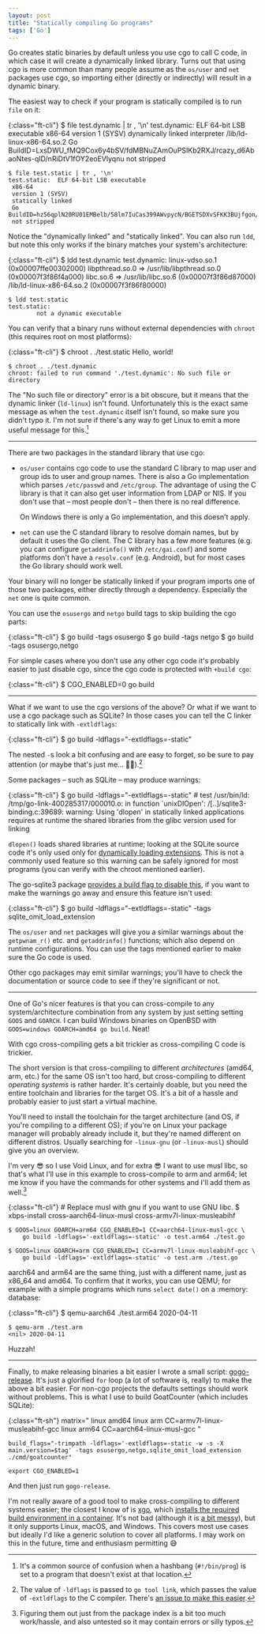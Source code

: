```yaml
---
layout: post
title: "Statically compiling Go programs"
tags: ['Go']
---
```


Go creates static binaries by default unless you use cgo to call C code, in
which case it will create a dynamically linked library. Turns out that using cgo
is more common than many people assume as the `os/user` and `net` packages use
cgo, so importing either (directly or indirectly) will result in a dynamic
binary.

The easiest way to check if your program is statically compiled is to run `file`
on it:

{:class="ft-cli"}
    $ file test.dynamic | tr , '\n'
    test.dynamic: ELF 64-bit LSB executable
     x86-64
     version 1 (SYSV)
     dynamically linked
     interpreter /lib/ld-linux-x86-64.so.2
     Go BuildID=LxsDWU_fMQ9Cox6y4bSV/fdMBNuZAmOuPSIKb2RXJ/rcazy_d6AbaoNtes-qID/nRiDtV1fOY2eoEVlyqnu
     not stripped

    $ file test.static | tr , '\n'
    test.static:  ELF 64-bit LSB executable
     x86-64
     version 1 (SYSV)
     statically linked
     Go BuildID=hz56qplN20RU01EMBelb/58lm7IuCas399AWvpycN/BGETSDXvSFKK3BUjfgon/5xa5xLDJTC90556SUlNh
     not stripped

Notice the "dynamically linked" and "statically linked". You can also run `ldd`,
but note this only works if the binary matches your system's architecture:

{:class="ft-cli"}
    $ ldd test.dynamic
    test.dynamic:
            linux-vdso.so.1 (0x00007ffe00302000)
            libpthread.so.0 => /usr/lib/libpthread.so.0 (0x00007f3f86f4a000)
            libc.so.6 => /usr/lib/libc.so.6 (0x00007f3f86d87000)
            /lib/ld-linux-x86-64.so.2 (0x00007f3f86f80000)

    $ ldd test.static
    test.static:
            not a dynamic executable

You can verify that a binary runs without external dependencies with `chroot`
(this requires root on most platforms):

{:class="ft-cli"}
    $ chroot . ./test.static
    Hello, world!

    $ chroot . ./test.dynamic
    chroot: failed to run command './test.dynamic': No such file or directory

The "No such file or directory" error is a bit obscure, but it means that the
dynamic linker (`ld-linux`) isn't found. Unfortunately this is the exact same
message as when the `test.dynamic` itself isn't found, so make sure you didn't
typo it. I'm not sure if there's any way to get Linux to emit a more useful
message for this.[^h]

[^h]: It's a common source of confusion when a hashbang (`#!/bin/prog`) is set
      to a program that doesn't exist at that location.

---

There are two packages in the standard library that use cgo:

- `os/user` contains cgo code to use the standard C library to map user and
  group ids to user and group names. There is also a Go implementation which
  parses `/etc/passwd` and `/etc/group`. The advantage of using the C library is
  that it can also get user information from LDAP or NIS. If you don't use that
  – most people don't – then there is no real difference.

  On Windows there is only a Go implementation, and this doesn't apply.

- `net` can use the C standard library to resolve domain names, but by default
  it uses the Go client. The C library has a few more features (e.g. you can
  configure `getaddrinfo()` with `/etc/gai.conf`) and some platforms don't have
  a `resolv.conf` (e.g. Android), but for most cases the Go library should work
  well.

Your binary will no longer be statically linked if your program imports one of
those two packages, either directly through a dependency. Especially the `net`
one is quite common.

You can use the `osusergo` and `netgo` build tags to skip building the cgo
parts:

{:class="ft-cli"}
    $ go build -tags osusergo
    $ go build -tags netgo
    $ go build -tags osusergo,netgo

For simple cases where you don't use any other cgo code it's probably easier to
just disable cgo, since the cgo code is protected with `+build cgo`:

{:class="ft-cli"}
    $ CGO_ENABLED=0 go build

---

What if we want to use the cgo versions of the above? Or what if we want to use
a cgo package such as SQLite? In those cases you can tell the C linker to
statically link with `-extldflags`:

{:class="ft-cli"}
    $ go build -ldflags="-extldflags=-static"

The nested `-`s look a bit confusing and are easy to forget, so be sure to pay
attention (or maybe that's just me... 🤦‍♂️).[^f]

[^f]: The value of `-ldflags` is passed to `go tool link`, which passes the
      value of `-extldflags` to the C compiler.
      There's [an issue to make this easier](https://github.com/golang/go/issues/26492).

Some packages – such as SQLite – may produce warnings:

{:class="ft-cli"}
    $ go build -ldflags="-extldflags=-static"
    # test
    /usr/bin/ld: /tmp/go-link-400285317/000010.o: in function `unixDlOpen':
    /[..]/sqlite3-binding.c:39689: warning: Using 'dlopen' in statically linked
    applications requires at runtime the shared libraries from the glibc version used
    for linking

`dlopen()` loads shared libraries at runtime; looking at the SQLite source code
it's only used only for [dynamically loading extensions][loadext]. This is not a
commonly used feature so this warning can be safely ignored for most programs
(you can verify with the chroot mentioned earlier). 

The go-sqlite3 package [provides a build flag to disable this][goext], if you
want to make the warnings go away and ensure this feature isn't used:

{:class="ft-cli"}
    $ go build -ldflags="-extldflags=-static" -tags sqlite_omit_load_extension

The `os/user` and `net` packages will give you a similar warnings about the
`getpwnam_r()` etc. and `getaddrinfo()` functions; which also depend on runtime
configurations. You can use the tags mentioned earlier to make sure the Go code
is used.

Other cgo packages may emit similar warnings; you'll have to check the
documentation or source code to see if they're significant or not.

[loadext]: https://www.sqlite.org/loadext.html
[goext]: https://github.com/mattn/go-sqlite3/#feature--extension-list

---

One of Go's nicer features is that you can cross-compile to any
system/architecture combination from any system by just setting setting `GOOS`
and `GOARCH`. I can build Windows binaries on OpenBSD with `GOOS=windows
GOARCH=amd64 go build`. Neat!

With cgo cross-compiling gets a bit trickier as cross-compiling C code is
trickier.

The short version is that cross-compiling to different *architectures* (amd64,
arm, etc.) for the same OS isn't too hard, but cross-compiling to different
*operating systems* is rather harder. It's certainly doable, but you need the
entire toolchain and libraries for the target OS. It's a bit of a hassle and
probably easier to just start a virtual machine.

You'll need to install the toolchain for the target architecture (and OS, if
you're compiling to a different OS); if you're on Linux your package manager
will probably already include it, but they're named different on different
distros. Usually searching for `-linux-gnu` (or `-linux-musl`) should give you
an overview.

I'm very 😎 so I use Void Linux, and for extra 😎 I want to use musl libc, so
that's what I'll use in this example to cross-compile to arm and arm64; let me
know if you have the commands for other systems and I'll add them as well.[^p]

{:class="ft-cli"}
    # Replace musl with gnu if you want to use GNU libc.
    $ xbps-install cross-aarch64-linux-musl cross-armv7l-linux-musleabihf

    $ GOOS=linux GOARCH=arm64 CGO_ENABLED=1 CC=aarch64-linux-musl-gcc \
        go build -ldflags='-extldflags=-static' -o test.arm64 ./test.go

    $ GOOS=linux GOARCH=arm CGO_ENABLED=1 CC=armv7l-linux-musleabihf-gcc \
        go build -ldflags='-extldflags=-static' -o test.arm ./test.go

aarch64 and arm64 are the same thing, just with a different name, just as x86_64
and amd64. To confirm that it works, you can use QEMU; for example with a simple
programs which runs `select date()` on a :memory: database:

{:class="ft-cli"}
    $ qemu-aarch64 ./test.arm64
    <nil> 2020-04-11

    $ qemu-arm ./test.arm
    <nil> 2020-04-11

Huzzah!

[^p]: Figuring them out just from the package index is a bit too much
      work/hassle, and also untested so it may contain errors or silly typos.

---

Finally, to make releasing binaries a bit easier I wrote a small script:
[gogo-release][gogo]. It's just a glorified `for` loop (a lot of software is,
really) to make the above a bit easier. For non-cgo projects the defaults
settings should work without problems. This is what I use to build GoatCounter
(which includes SQLite):

{:class="ft-sh"}
    matrix="
    linux amd64
    linux arm   CC=armv7l-linux-musleabihf-gcc
    linux arm64 CC=aarch64-linux-musl-gcc
    "

    build_flags="-trimpath -ldflags='-extldflags=-static -w -s -X main.version=$tag' -tags osusergo,netgo,sqlite_omit_load_extension ./cmd/goatcounter"

    export CGO_ENABLED=1

And then just run `gogo-release`.

I'm not really aware of a good tool to make cross-compiling to different systems
easier; the closest I know of is [xgo][xgo], which [installs the required build
environment in a container][xgo-d]. It's not bad (although it is [a bit
messy][xgo-b]), but it only supports Linux, macOS, and Windows. This covers most
use cases but ideally I'd like a generic solution to cover all platforms. I may
work on this in the future, time and enthusiasm permitting 😅

[gogo]: https://github.com/arp242/gogo-release
[xgo]: https://github.com/karalabe/xgo
[xgo-d]: https://github.com/karalabe/xgo/blob/master/docker/base/Dockerfile
[xgo-b]: https://github.com/karalabe/xgo/blob/master/docker/base/build.sh
